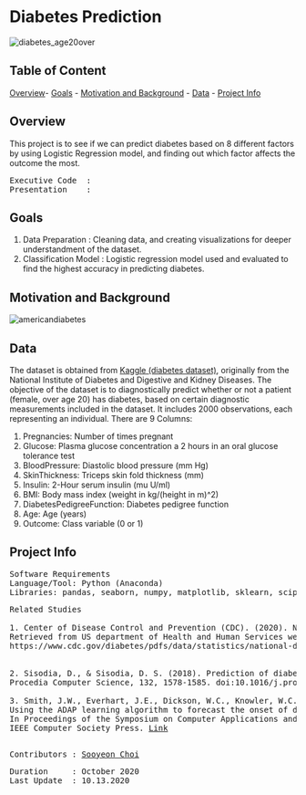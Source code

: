 # **Diabetes Prediction**

![diabetes_age20over](https://user-images.githubusercontent.com/70929605/95778116-70f99f80-0c95-11eb-97ee-33d914ec2da6.JPG)


## **Table of Content**

[Overview](https://github.com/schoi15-umbc/Diabetes#overview)-
[Goals](https://github.com/schoi15-umbc/Diabetes#goals) -
[Motivation and Background](https://github.com/schoi15-umbc/Diabetes#motivation-and-backgroud) -
[Data](https://github.com/schoi15-umbc/Diabetes#data) -
[Project Info](https://github.com/schoi15-umbc/Diabetes#project-info) 


## **Overview**
This project is to see if we can predict diabetes based on 8 different factors by using Logistic Regression model, and finding out which factor affects the outcome the most. 

<pre>
Executive Code  :<a  </a>
Presentation    :<a  </a>
</pre>

## **Goals**
1. Data Preparation     : Cleaning data, and creating visualizations for deeper understandment of the dataset. 
2. Classification Model : Logistic regression model used and evaluated to find the highest accuracy in predicting diabetes. 

## **Motivation and Background**
![americandiabetes](https://user-images.githubusercontent.com/70929605/95784951-d1430e00-0ca2-11eb-814a-36cdaccb1076.JPG)


## **Data**
The dataset is obtained from [Kaggle (diabetes dataset)](https://www.kaggle.com/johndasilva/diabetes), originally from the National Institute of Diabetes and Digestive and Kidney Diseases. The objective of the dataset is to diagnostically predict whether or not a patient (female, over age 20) has diabetes, based on certain diagnostic measurements included in the dataset. It includes 2000 observations, each representing an individual. 
There are 9 Columns: 

1. Pregnancies: Number of times pregnant
2. Glucose: Plasma glucose concentration a 2 hours in an oral glucose tolerance test
3. BloodPressure: Diastolic blood pressure (mm Hg)
4. SkinThickness: Triceps skin fold thickness (mm)
5. Insulin: 2-Hour serum insulin (mu U/ml)
6. BMI: Body mass index (weight in kg/(height in m)^2)
7. DiabetesPedigreeFunction: Diabetes pedigree function
8. Age: Age (years)
9. Outcome: Class variable (0 or 1)


## **Project Info**

<pre>
Software Requirements
Language/Tool: Python (Anaconda)
Libraries: pandas, seaborn, numpy, matplotlib, sklearn, scipy
</pre>

<pre>
Related Studies

1. Center of Disease Control and Prevention (CDC). (2020). National Diabetes Statistics Report, 2020 (CS 314227-A). 
Retrieved from US department of Health and Human Services website:
https://www.cdc.gov/diabetes/pdfs/data/statistics/national-diabetes-statistics-report.pdf <a href=https://www.cdc.gov/diabetes/pdfs/data/statistics/national-diabetes-statistics-report.pdf>Link</a>


2. Sisodia, D., & Sisodia, D. S. (2018). Prediction of diabetes using classification algorithms. 
Procedia Computer Science, 132, 1578-1585. doi:10.1016/j.procs.2018.05.122 <a href=https://reader.elsevier.com/reader/sd/pii/S1877050918308548?token=A7FEE310F8811BAA3534C1445A9ED03CC4CBB7C487AA3D4EAF6A32F69B01D7530B8F4FF21BC983425FC92D5389515EC4>Link</a>

3. Smith, J.W., Everhart, J.E., Dickson, W.C., Knowler, W.C., & Johannes, R.S. (1988). 
Using the ADAP learning algorithm to forecast the onset of diabetes mellitus. 
In Proceedings of the Symposium on Computer Applications and Medical Care (pp. 261--265). 
IEEE Computer Society Press. <a href=https://www.ncbi.nlm.nih.gov/pmc/articles/PMC2245318/pdf/procascamc00018-0276.pdf>Link</a>

</pre>

<pre>
Contributors : <a href=https://github.com/schoi15-umbc>Sooyeon Choi</a>
</pre>

<pre>
Duration     : October 2020
Last Update  : 10.13.2020
</pre>
